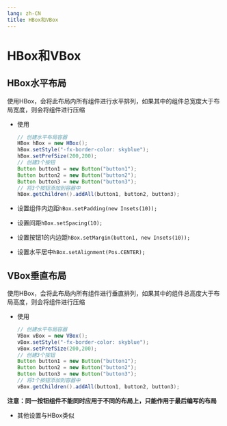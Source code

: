 ```yaml
---
lang: zh-CN
title: HBox和VBox
---
```



# HBox和VBox

## HBox水平布局

使用HBox，会将此布局内所有组件进行水平排列，如果其中的组件总宽度大于布局宽度，则会将组件进行压缩

* 使用
  
    ```java
    // 创建水平布局容器  
    HBox hBox = new HBox();  
    hBox.setStyle("-fx-border-color: skyblue");  
    hBox.setPrefSize(200,200);  
    // 创建3个按钮  
    Button button1 = new Button("button1");  
    Button button2 = new Button("button2");  
    Button button3 = new Button("button3");  
    // 将3个按钮添加到容器中  
    hBox.getChildren().addAll(button1, button2, button3);
    ```

* 设置组件内边距`hBox.setPadding(new Insets(10));`

* 设置间距`hBox.setSpacing(10);`

* 设置按钮1的内边距`hBox.setMargin(button1, new Insets(10));`

* 设置水平居中`hBox.setAlignment(Pos.CENTER);`
  
## VBox垂直布局
  
使用HBox，会将此布局内所有组件进行垂直排列，如果其中的组件总高度大于布局高度，则会将组件进行压缩

* 使用
  
    ```java
    // 创建水平布局容器  
    VBox vBox = new VBox();  
    vBox.setStyle("-fx-border-color: skyblue");  
    vBox.setPrefSize(200,200);  
    // 创建3个按钮  
    Button button1 = new Button("button1");  
    Button button2 = new Button("button2");  
    Button button3 = new Button("button3");  
    // 将3个按钮添加到容器中  
    vBox.getChildren().addAll(button1, button2, button3);
    ```
  
**注意：同一按钮组件不能同时应用于不同的布局上，只能作用于最后编写的布局**

* 其他设置与HBox类似